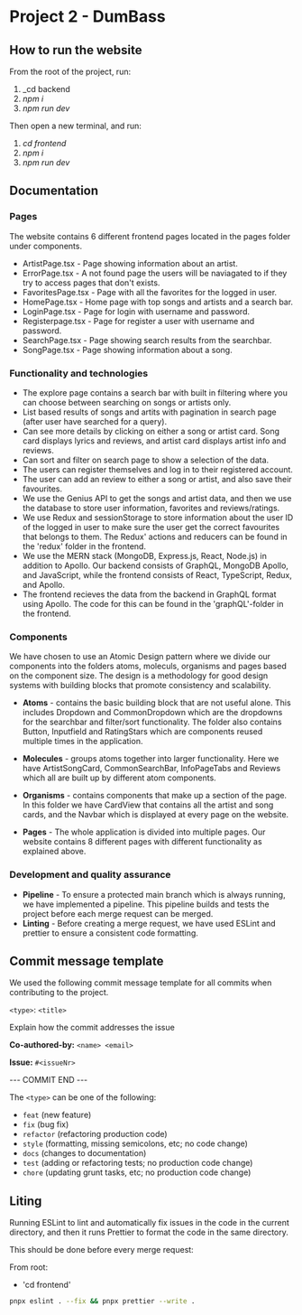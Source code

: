 # Project 2 - DumBass

## How to run the website

From the root of the project, run:

1. _cd backend
2. _npm i_
3. _npm run dev_

Then open a new terminal, and run:

1. _cd frontend_
2. _npm i_
3. _npm run dev_



## Documentation

### Pages

The website contains 6 different frontend pages located in the pages folder under components.

-   ArtistPage.tsx - Page showing information about an artist.
-   ErrorPage.tsx - A not found page the users will be naviagated to if they try to access pages that don't exists.
-   FavoritesPage.tsx - Page with all the favorites for the logged in user.
-   HomePage.tsx - Home page with top songs and artists and a search bar.
-   LoginPage.tsx - Page for login with username and password.
-   Registerpage.tsx - Page for register a user with username and password.
-   SearchPage.tsx - Page showing search results from the searchbar.
-   SongPage.tsx - Page showing information about a song.

### Functionality and technologies

-   The explore page contains a search bar with built in filtering where you can choose between searching on songs or artists only.
-   List based results of songs and artits with pagination in search page (after user have searched for a query).
-   Can see more details by clicking on either a song or artist card. Song card displays lyrics and reviews, and artist card displays artist info and reviews.
-   Can sort and filter on search page to show a selection of the data.
-   The users can register themselves and log in to their registered account.
-   The user can add an review to either a song or artist, and also save their favourites.
-   We use the Genius API to get the songs and artist data, and then we use the database to store user information, favorites and reviews/ratings.
-   We use Redux and sessionStorage to store information about the user ID of the logged in user to make sure the user get the correct favourites that belongs to them. The Redux' actions and reducers can be found in the 'redux' folder in the frontend.
-   We use the MERN stack (MongoDB, Express.js, React, Node.js) in addition to Apollo. Our backend consists of GraphQL, MongoDB Apollo, and JavaScript, while the frontend consists of React, TypeScript, Redux, and Apollo.
-   The frontend recieves the data from the backend in GraphQL format using Apollo. The code for this can be found in the 'graphQL'-folder in the frontend.

### Components

We have chosen to use an Atomic Design pattern where we divide our components into the folders atoms, moleculs, organisms and pages based on the component size. The design is a methodology for good design systems with building blocks that promote consistency and scalability.

-   **Atoms** - contains the basic building block that are not useful alone. This includes Dropdown and CommonDropdown which are the dropdowns for the searchbar and filter/sort functionality. The folder also contains Button, Inputfield and RatingStars which are components reused multiple times in the application.

-   **Molecules** - groups atoms together into larger functionality. Here we have ArtistSongCard, CommonSearchBar, InfoPageTabs and Reviews which all are built up by different atom components.

-   **Organisms** - contains components that make up a section of the page. In this folder we have CardView that contains all the artist and song cards, and the Navbar which is displayed at every page on the website.

-   **Pages** - The whole application is divided into multiple pages. Our website contains 8 different pages with different functionality as explained above.

### Development and quality assurance

-   **Pipeline** - To ensure a protected main branch which is always running, we have implemented a pipeline. This pipeline builds and tests the project before each merge request can be merged.
-   **Linting** - Before creating a merge request, we have used ESLint and prettier to ensure a consistent code formatting.

## Commit message template

We used the following commit message template for all commits when contributing to the project.

`<type>`: `<title>`

Explain how the commit addresses the issue

**Co-authored-by:** `<name> <email>`

**Issue:** `#<issueNr>`

--- COMMIT END ---

The `<type>` can be one of the following:

-   `feat` (new feature)
-   `fix` (bug fix)
-   `refactor` (refactoring production code)
-   `style` (formatting, missing semicolons, etc; no code change)
-   `docs` (changes to documentation)
-   `test` (adding or refactoring tests; no production code change)
-   `chore` (updating grunt tasks, etc; no production code change)

## Liting

Running ESLint to lint and automatically fix issues in the code in the current directory, and then it runs Prettier to format the code in the same directory.

This should be done before every merge request:

From root:
- 'cd frontend'

```bash
pnpx eslint . --fix && pnpx prettier --write .
```

